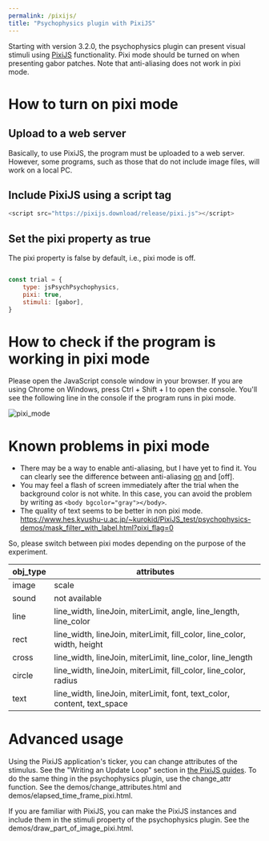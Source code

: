 ```yaml
---
permalink: /pixijs/
title: "Psychophysics plugin with PixiJS"
---
```


Starting with version 3.2.0, the psychophysics plugin can present visual stimuli using [PixiJS](https://pixijs.com/) functionality. Pixi mode should be turned on when presenting gabor patches. Note that anti-aliasing does not work in pixi mode. 

# How to turn on pixi mode

## Upload to a web server

Basically, to use PixiJS, the program must be uploaded to a web server. However, some programs, such as those that do not include image files, will work on a local PC.

## Include PixiJS using a script tag

```javascript
<script src="https://pixijs.download/release/pixi.js"></script>
```

## Set the pixi property as true

The pixi property is false by default, i.e., pixi mode is off.

```javascript

const trial = {
    type: jsPsychPsychophysics,
    pixi: true,
    stimuli: [gabor],
}

```

# How to check if the program is working in pixi mode

Please open the JavaScript console window in your browser. If you are using Chrome on Windows, press Ctrl + Shift + I to open the console. You'll see the following line in the console if the program runs in pixi mode.

![pixi_mode](/images/pixi_mode.png)


# Known problems in pixi mode

- There may be a way to enable anti-aliasing, but I have yet to find it. You can clearly see the difference between anti-aliasing [on](https://www.hes.kyushu-u.ac.jp/~kurokid/PixiJS_test/psychophysics-demos/dynamically_change.html?pixi_flag=0) and [off]. 
- You may feel a flash of screen immediately after the trial when the background color is not white. In this case, you can avoid the problem by writing as `<body bgcolor="gray"></body>`.
- The quality of text seems to be better in non pixi mode. https://www.hes.kyushu-u.ac.jp/~kurokid/PixiJS_test/psychophysics-demos/mask_filter_with_label.html?pixi_flag=0

So, please switch between pixi modes depending on the purpose of the experiment.

|obj_type|attributes|
|---|---|
|image|scale|
|sound|not available|
|line|line_width, lineJoin, miterLimit, angle, line_length, line_color|
|rect|line_width, lineJoin, miterLimit, fill_color, line_color, width, height|
|cross|line_width, lineJoin, miterLimit, line_color, line_length|
|circle|line_width, lineJoin, miterLimit, fill_color, line_color, radius|
|text|line_width, lineJoin, miterLimit, font, text_color, content, text_space|

# Advanced usage

Using the PixiJS application's ticker, you can change attributes of the stimulus. See the "Writing an Update Loop" section in [the PixiJS guides](https://pixijs.io/guides/basics/getting-started.html). To do the same thing in the psychophysics plugin, use the change_attr function. See the demos/change_attributes.html and demos/elapsed_time_frame_pixi.html.

If you are familiar with PixiJS, you can make the PixiJS instances and include them in the stimuli property of the psychophysics plugin. See the demos/draw_part_of_image_pixi.html.

<You can change uniforms.>